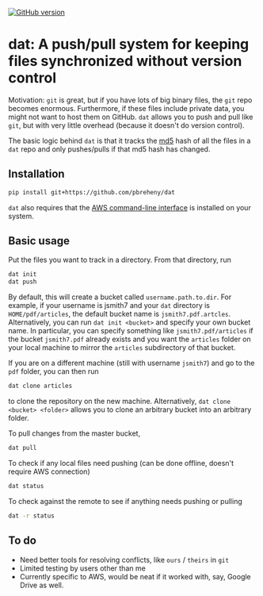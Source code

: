 [![GitHub version](https://img.shields.io/endpoint?url=https://raw.githubusercontent.com/pbreheny/dat/master/.version.json&style=flat&logo=github)](https://github.com/pbreheny/dat)

# dat: A push/pull system for keeping files synchronized without version control

Motivation: `git` is great, but if you have lots of big binary files, the `git` repo becomes enormous. Furthermore, if these files include private data, you might not want to host them on GitHub. `dat` allows you to push and pull like `git`, but with very little overhead (because it doesn't do version control).

The basic logic behind `dat` is that it tracks the [md5](https://en.wikipedia.org/wiki/MD5) hash of all the files in a `dat` repo and only pushes/pulls if that md5 hash has changed.

## Installation

```bash
pip install git+https://github.com/pbreheny/dat
```

`dat` also requires that the [AWS command-line interface](https://aws.amazon.com/cli/) is installed on your system.

## Basic usage

Put the files you want to track in a directory. From that directory, run

```bash
dat init
dat push
```

By default, this will create a bucket called `username.path.to.dir`. For example, if your username is jsmith7 and your `dat` directory is `HOME/pdf/articles`, the default bucket name is `jsmith7.pdf.artcles`. Alternatively, you can run `dat init <bucket>` and specify your own bucket name. In particular, you can specify something like `jsmith7.pdf/articles` if the bucket `jsmith7.pdf` already exists and you want the `articles` folder on your local machine to mirror the `articles` subdirectory of that bucket.

If you are on a different machine (still with username `jsmith7`) and go to the `pdf` folder, you can then run

```bash
dat clone articles
```

to clone the repository on the new machine. Alternatively, `dat clone <bucket> <folder>` allows you to clone an arbitrary bucket into an arbitrary folder.

To pull changes from the master bucket,

```bash
dat pull
```

To check if any local files need pushing (can be done offline, doesn't require AWS connection)

```bash
dat status
```

To check against the remote to see if anything needs pushing or pulling

```bash
dat -r status
```

## To do

* Need better tools for resolving conflicts, like `ours` / `theirs` in `git`
* Limited testing by users other than me
* Currently specific to AWS, would be neat if it worked with, say, Google Drive as well.
